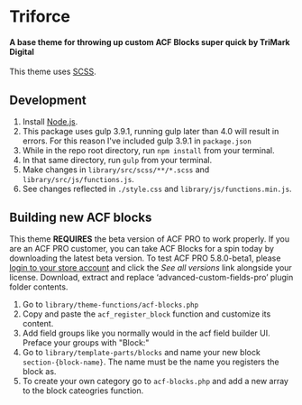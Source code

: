 # Triforce
#### A base theme for throwing up custom ACF Blocks super quick by TriMark Digital
This theme uses [SCSS](https://sass-lang.com/).

## Development

1. Install [Node.js](https://nodejs.org/en/).
2. This package uses gulp 3.9.1, running gulp later than 4.0 will result in errors. For this reason I've included gulp 3.9.1 in `package.json`
3. While in the repo root directory, run `npm install` from your terminal.
4. In that same directory, run `gulp` from your terminal.
6. Make changes in `library/src/scss/**/*.scss` and `library/src/js/functions.js`.
7. See changes reflected in `./style.css` and `library/js/functions.min.js`.

## Building new ACF blocks
This theme **REQUIRES** the beta version of ACF PRO to work properly.
If you are an ACF PRO customer, you can take ACF Blocks for a spin today by downloading the latest beta version.
To test ACF PRO 5.8.0-beta1, please [login to your store account](https://www.advancedcustomfields.com/my-account)
and click the *See all versions* link alongside your license. Download, extract and replace ‘advanced-custom-fields-pro’ plugin folder contents.

1. Go to `library/theme-functions/acf-blocks.php`
2. Copy and paste the `acf_register_block` function and customize its content.
3. Add field groups like you normally would in the acf field builder UI. Preface your groups with "Block:"
4. Go to `library/template-parts/blocks` and name your new block `section-{block-name}`. The name must be the name you registers the block as.
5. To create your own category go to `acf-blocks.php` and add a new array to the block cateogries function.
